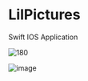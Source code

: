 # LilPictures
Swift IOS Application

![180](https://user-images.githubusercontent.com/81229461/167268700-e7d68cec-6de3-4eb6-9de5-872c2a988073.png)

![image](https://user-images.githubusercontent.com/81229461/167305464-4f5479ac-cee2-4857-b33b-4b6da09c8787.png)

